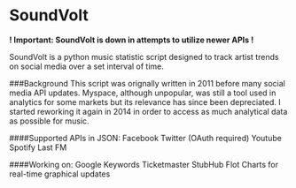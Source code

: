 SoundVolt
=========
**! Important: SoundVolt is down in attempts to utilize newer APIs !**

SoundVolt is a python music statistic script designed to track artist
trends on social media over a set interval of time.

###Background
This script was orignally written in 2011 before many social media API updates. Myspace, although unpopular, was still a tool used in analytics for some markets but its relevance has since been depreciated. I started reworking it again in 2014 in order to access as much analytical data as possible for music.

####Supported APIs in JSON:
Facebook
Twitter (OAuth required)
Youtube
Spotify
Last FM

####Working on:
Google Keywords
Ticketmaster
StubHub
Flot Charts for real-time graphical updates
